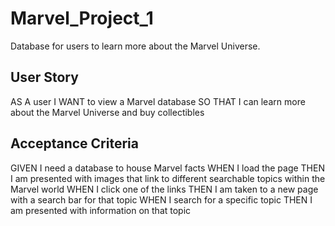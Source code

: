 # Marvel_Project_1
Database for users to learn more about the Marvel Universe.

## User Story

AS A user
I WANT to view a Marvel database
SO THAT I can learn more about the Marvel Universe and buy collectibles

## Acceptance Criteria

GIVEN I need a database to house Marvel facts
WHEN I load the page
THEN I am presented with images that link to different searchable topics within the Marvel world
WHEN I click one of the links 
THEN I am taken to a new page with a search bar for that topic
WHEN I search for a specific topic
THEN I am presented with information on that topic
